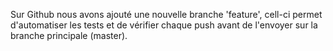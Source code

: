 Sur Github nous avons ajouté une nouvelle branche 'feature', cell-ci permet d'automatiser les tests et de vérifier chaque push avant de l'envoyer sur la branche principale (master).
